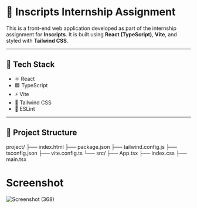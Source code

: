 # 💼 Inscripts Internship Assignment

This is a front-end web application developed as part of the internship assignment for **Inscripts**. It is built using **React (TypeScript)**, **Vite**, and styled with **Tailwind CSS**.

---

## 🚀 Tech Stack

- ⚛️ React
- 🟦 TypeScript
- ⚡ Vite
- 🎨 Tailwind CSS
- 🧹 ESLint

---

## 📁 Project Structure

project/
├── index.html
├── package.json
├── tailwind.config.js
├── tsconfig.json
├── vite.config.ts
└── src/
├── App.tsx
├── index.css
├── main.tsx

# Screenshot

![Screenshot (368)](https://github.com/user-attachments/assets/1f90115e-a24b-4ff3-bc2e-aa3586010e81)
